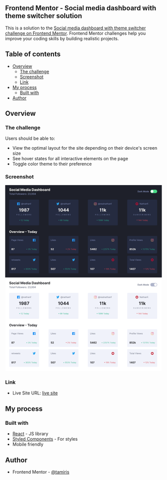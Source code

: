 ## Frontend Mentor - Social media dashboard with theme switcher solution

This is a solution to the [Social media dashboard with theme switcher challenge on Frontend Mentor](https://www.frontendmentor.io/challenges/social-media-dashboard-with-theme-switcher-6oY8ozp_H). Frontend Mentor challenges help you improve your coding skills by building realistic projects.

## Table of contents

- [Overview](#overview)
  - [The challenge](#the-challenge)
  - [Screenshot](#screenshot)
  - [Link](#links)
- [My process](#my-process)
  - [Built with](#built-with)
- [Author](#author)

## Overview

### The challenge

Users should be able to:

- View the optimal layout for the site depending on their device's screen size
- See hover states for all interactive elements on the page
- Toggle color theme to their preference

### Screenshot

![](./Screenshot1.png)
![](./Screenshot.png)

### Link

- Live Site URL: [live site](https://theme-switcher-board.netlify.app/)

## My process

### Built with

- [React](https://reactjs.org/) - JS library
- [Styled Components](https://styled-components.com/) - For styles
- Mobile friendly

## Author

- Frontend Mentor - [@tamiris](https://www.frontendmentor.io/profile/TamirisCss)
